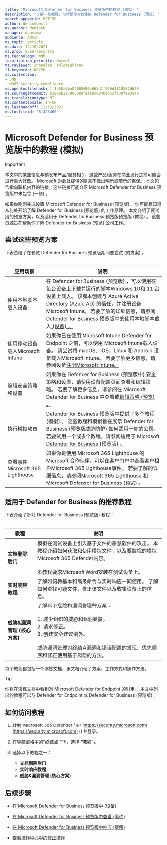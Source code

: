 ```yaml
---
title: 'Microsoft Defender for Business 预览版中的教程 (模拟) '
description: '了解一些教程，可帮助你开始使用 Defender for Business (预览) '
search.appverid: MET150
author: denisebmsft
ms.author: deniseb
manager: dansimp
audience: Admin
ms.topic: article
ms.date: 12/10/2021
ms.prod: m365-security
ms.technology: mdb
localization_priority: Normal
ms.reviewer: inbadian, shlomiakirav
f1.keywords: NOCSH
ms.collection:
- SMB
- M365-security-compliance
ms.openlocfilehash: ff1a50a0ba04880680e663d1f960d3f10582d628
ms.sourcegitcommit: b1066b2a798568afdea9c09401d52fa38fe93546
ms.translationtype: MT
ms.contentlocale: zh-CN
ms.lasthandoff: 12/13/2021
ms.locfileid: "61423460"
---
```

# <a name="tutorials-and-simulations-in-microsoft-defender-for-business-preview"></a>Microsoft Defender for Business 预览版中的教程 (模拟) 

> [!IMPORTANT]
> 本文中的某些信息与预发布产品/服务相关，这些产品/服务在商业发行之前可能会进行重大修改。 Microsoft 对此处提供的信息不做出明示或暗示的担保。 本文包含指向联机内容的链接，这些链接可能介绍 Microsoft Defender for Business 预览版中未包含 (一些) 。

如果你刚刚完成设置 Microsoft Defender for Business (预览版) ，你可能想知道从何处开始了解 Defender for Business (预览版) 的工作原理。 本文介绍了要试用的预览方案，以及适用于 Defender for Business 预览版预览版 (教程) 。 这些资源旨在帮助你了解 Defender for Business (预览) 公司工作。

## <a name="try-these-preview-scenarios"></a>尝试这些预览方案

下表总结了在预览 Defender for Business 预览版期间要尝试 (的方案) 。 
<br/><br/>


| 应用场景  | 说明  |
|---------|---------|
| 使用本地脚本载入设备     | 在 Defender for Business (预览版) ，可以使用在每台设备上下载并运行的脚本Windows 10和 11 台设备上载入。 该脚本创建与 Azure Active Directory (Azure AD) 的信任，并注册设备Microsoft Intune。 若要了解的详细信息，请参阅 Defender for Business 预览版中的使用本地脚本载入[ (设备) 。 ](mdb-onboard-devices.md#onboard-a-device-using-a-local-script-in-defender-for-business)         |
| 使用移动设备载入Microsoft Intune     | 如果你已在使用 Microsoft Intune Defender for Endpoint 之前，可以使用 Microsoft Intune载入设备。 请尝试将 macOS、iOS、Linux 和 Android 设备载入Microsoft Intune。 若要了解更多信息，请参阅设备[注册Microsoft Intune。](/mem/intune/enrollment/device-enrollment)        |
| 编辑安全策略和设置     | 如果你在 Defender for Business (预览版中) 安全策略和设置，请使用设备配置页面查看和编辑策略。  若要了解更多信息，请参阅在 Microsoft Defender for Business 中查看或[编辑策略 (预览) 。 ](mdb-view-edit-policies.md)        |
| 执行模拟攻击   | Defender for Business 预览版中提供了多个教程 (模拟) 。 这些教程和模拟旨在展示 Defender for Business (预览版威胁防护) 如何适用于你的公司。 若要试用一个或多个教程，请参阅适用于 Microsoft [Defender for Business (预览版) 。 ](#recommended-tutorials-for-defender-for-business)         |
| 查看事件Microsoft 365 Lighthouse     | 如果你是使用 Microsoft 365 Lighthouse 的 Microsoft 合作伙伴，可以在客户门户中查看客户租户Microsoft 365 Lighthouse事件。 若要了解的详细信息，请参阅[Microsoft 365 Lighthouse 和 Microsoft Defender for Business (预览) 。 ](mdb-lighthouse-integration.md)       |


## <a name="recommended-tutorials-for-defender-for-business"></a>适用于 Defender for Business 的推荐教程

下表介绍了针对 Defender for Business (预览版) 教程：
<br/><br/>


| 教程  | 说明  |
|---------|---------|
| **文档删除后门**     | 模拟在测试设备上引入基于文件的恶意软件的攻击。 本教程介绍如何获取和使用模拟文件，以及要监视的模拟Microsoft 365 Defender内容。 <br/><br/>本教程要求Microsoft Word安装在测试设备上。   |
| **实时响应教程**     | 了解如何将基本和高级命令与实时响应一同使用。 了解如何查找可疑文件、修正该文件以及收集设备上的信息。   |
| **威胁&漏洞管理 (核心方案)**     | 了解以下危险和漏洞管理种方案： <br/><br/>1. 减少组织的威胁和漏洞暴露。 <br/>2. 请求修正。 <br/>3. 创建安全建议例外。 <br/><br/> 威胁漏洞管理对终结点漏洞和错误配置的发现、优先顺序和修正使用基于风险的方法。      |

每个教程都包括一个演练文档，该文档介绍了方案、工作方式和操作方法。

> [!TIP]
> 你将在演练文档中看到对 Microsoft Defender for Endpoint 的引用。 本文中列出的教程可以与 Defender for Endpoint 或 Defender for Business (预览版) 。

## <a name="how-to-access-the-tutorials"></a>如何访问教程

1. 转到"Microsoft 365 Defender门户 [https://security.microsoft.com](https://security.microsoft.com) () 并登录。

2. 在导航窗格中的"终结点 **"下**，选择 **"教程"。**

3. 选择以下教程之一：

   - **文档删除后门**
   - **实时响应教程**
   - **威胁&漏洞管理 (核心方案)**

## <a name="next-steps"></a>后续步骤

- [在 Microsoft Defender for Business 预览版中 (设备) ](mdb-manage-devices.md)

- [在 Microsoft Defender for Business 预览版中查看 (事件) ](mdb-view-manage-incidents.md)

- [在 Microsoft Defender for Business 预览版中响应 (缓解) ](mdb-respond-mitigate-threats.md)

- [查看操作中心中的修正操作](mdb-review-remediation-actions.md)